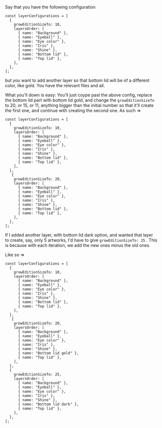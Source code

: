 Say that you have the following configuration

```
const layerConfigurations = [
  {
    growEditionSizeTo: 10,
    layersOrder: [
      { name: "Background" },
      { name: "Eyeball" },
      { name: "Eye color" },
      { name: "Iris" },
      { name: "Shine" },
      { name: "Bottom lid" },
      { name: "Top lid" },
    ],
  },
];
```

but you want to add another layer so that bottom lid will be of a different color, like gold. You have the relevant files and all.

What you'll down is easy: You'll just coype past the above config, replace the bottom lid part with bottom lid gold, and change the `growEditionSizeTo` to 20, or 15, or 11, anything bigger than the initial number so that it'll create the first one, and continue with creating the second one. As such =>

```
const layerConfigurations = [
  {
    growEditionSizeTo: 10,
    layersOrder: [
      { name: "Background" },
      { name: "Eyeball" },
      { name: "Eye color" },
      { name: "Iris" },
      { name: "Shine" },
      { name: "Bottom lid" },
      { name: "Top lid" },
    ],
  },
   {
    growEditionSizeTo: 20,
    layersOrder: [
      { name: "Background" },
      { name: "Eyeball" },
      { name: "Eye color" },
      { name: "Iris" },
      { name: "Shine" },
      { name: "Bottom lid" },
      { name: "Top lid" },
    ],
  },
];
```

If I added another layer, with bottom lid dark option, and wanted that layer to create, say, only 5 artworks, I'd have to give `growEditionSizeTo: 25` . This is because with each iteration, we add the new ones minus the old ones.

Like so =>

```
const layerConfigurations = [
  {
    growEditionSizeTo: 10,
    layersOrder: [
      { name: "Background" },
      { name: "Eyeball" },
      { name: "Eye color" },
      { name: "Iris" },
      { name: "Shine" },
      { name: "Bottom lid" },
      { name: "Top lid" },
    ],
  },
   {
    growEditionSizeTo: 20,
    layersOrder: [
      { name: "Background" },
      { name: "Eyeball" },
      { name: "Eye color" },
      { name: "Iris" },
      { name: "Shine" },
      { name: "Bottom lid gold" },
      { name: "Top lid" },
    ],
  },
  {
    growEditionSizeTo: 25,
    layersOrder: [
      { name: "Background" },
      { name: "Eyeball" },
      { name: "Eye color" },
      { name: "Iris" },
      { name: "Shine" },
      { name: "Bottom lid dark" },
      { name: "Top lid" },
    ],
  },
];
```
